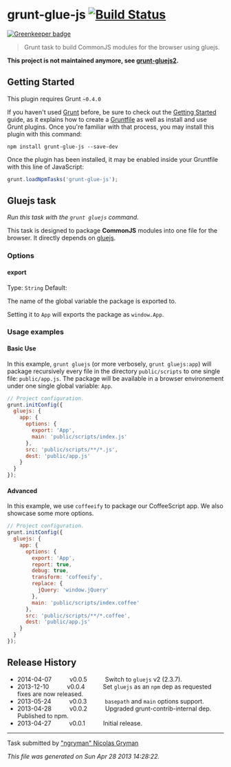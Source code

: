 # grunt-glue-js [![Build Status](https://travis-ci.org/ngryman/grunt-glue-js.png?branch=master)](https://travis-ci.org/ngryman/grunt-glue-js)

[![Greenkeeper badge](https://badges.greenkeeper.io/ngryman/grunt-glue-js.svg)](https://greenkeeper.io/)

> Grunt task to build CommonJS modules for the browser using gluejs.


**This project is not maintained anymore, see [grunt-gluejs2](https://github.com/devatwork/grunt-gluejs2).**



## Getting Started
This plugin requires Grunt `~0.4.0`

If you haven't used [Grunt](http://gruntjs.com/) before, be sure to check out the [Getting Started](http://gruntjs.com/getting-started) guide, as it explains how to create a [Gruntfile](http://gruntjs.com/sample-gruntfile) as well as install and use Grunt plugins. Once you're familiar with that process, you may install this plugin with this command:

```shell
npm install grunt-glue-js --save-dev
```

Once the plugin has been installed, it may be enabled inside your Gruntfile with this line of JavaScript:

```js
grunt.loadNpmTasks('grunt-glue-js');
```




## Gluejs task
_Run this task with the `grunt gluejs` command._

This task is designed to package __CommonJS__ modules into one file for the browser.
It directly depends on [gluejs].

[gluejs]: http://mixu.net/gluejs/
### Options

#### export
Type: `String`
Default: 

The name of the global variable the package is exported to.

Setting it to `App` will exports the package as `window.App`.
### Usage examples

#### Basic Use
In this example, `grunt gluejs` (or more verbosely, `grunt gluejs:app`) will package recursively every file in the directory `public/scripts` to one single file: `public/app.js`. The package will be available in a browser environement under one single global variable: `App`.

```javascript
// Project configuration.
grunt.initConfig({
  gluejs: {
    app: {
      options: {
        export: 'App',
        main: 'public/scripts/index.js'
      },
      src: 'public/scripts/**/*.js',
      dest: 'public/app.js'
    }
  }
});
```

#### Advanced
In this example, we use `coffeeify` to package our CoffeeScript app. We also showcase some more options.

```javascript
// Project configuration.
grunt.initConfig({
  gluejs: {
    app: {
      options: {
        export: 'App',
        report: true,
        debug: true,
        transform: 'coffeeify',
        replace: {
          jQuery: 'window.jQuery'
        },
        main: 'public/scripts/index.coffee'
      },
      src: 'public/scripts/**/*.coffee',
      dest: 'public/app.js'
    }
  }
});
```

## Release History

 * 2014-04-07   v0.0.5   Switch to `gluejs` v2 (2.3.7).
 * 2013-12-10   v0.0.4   Set `gluejs` as an `npm` dep as requested fixes are now released.
 * 2013-05-24   v0.0.3   `basepath` and `main` options support.
 * 2013-04-28   v0.0.2   Upgraded grunt-contrib-internal dep. Published to npm.
 * 2013-04-27   v0.0.1   Initial release.

---

Task submitted by ["ngryman" Nicolas Gryman](http://ngryman.sh)

*This file was generated on Sun Apr 28 2013 14:28:22.*
